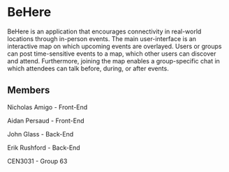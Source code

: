 # BeHere
BeHere is an application that encourages connectivity in real-world locations through in-person events. The main user-interface is an interactive map on which upcoming events are overlayed. Users or groups can post time-sensitive events to a map, which other users can discover and attend. Furthermore, joining the map enables a group-specific chat in which attendees can talk before, during, or after events.

## Members
Nicholas Amigo - Front-End 

Aidan Persaud - Front-End

John Glass - Back-End

Erik Rushford - Back-End

CEN3031 - Group 63

